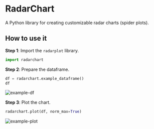 # RadarChart
A Python library for creating customizable radar charts (spider plots).

## How to use it

**Step 1**: Import the `radarplot` library.

```py
import radarchart
```

**Step 2**: Prepare the dataframe.

```py
df = radarchart.example_dataframe()
df
```

![example-df](https://github.com/user-attachments/assets/71fff230-e6b9-453a-8ab0-ea4ed634bfc1)

**Step 3**: Plot the chart.

```py
radarchart.plot(df, norm_max=True)
```

![example-plot](https://github.com/user-attachments/assets/32ff7a41-f1c7-47ec-9927-087bf0dba818)
